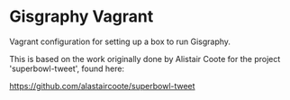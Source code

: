 Gisgraphy Vagrant
=================

Vagrant configuration for setting up a box to run
Gisgraphy.

This is based on the work originally done by Alistair
Coote for the project 'superbowl-tweet', found here:

https://github.com/alastaircoote/superbowl-tweet


